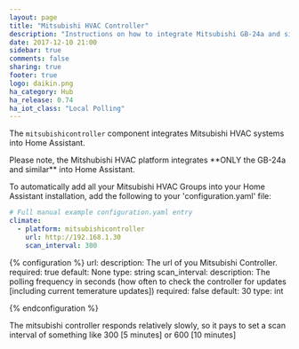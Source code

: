 ```yaml
---
layout: page
title: "Mitsubishi HVAC Controller"
description: "Instructions on how to integrate Mitsubishi GB-24a and similar with Home Assistant."
date: 2017-12-10 21:00
sidebar: true
comments: false
sharing: true
footer: true
logo: daikin.png
ha_category: Hub
ha_release: 0.74
ha_iot_class: "Local Polling"
---
```



The `mitsubishicontroller` component integrates Mitsubishi HVAC systems into Home Assistant.

<p class='note warning'>
Please note, the Mitshubishi HVAC platform integrates **ONLY the GB-24a and similar** into Home Assistant.
</p>

To automatically add all your Mitsubishi HVAC Groups into your Home Assistant installation, add the following to your 'configuration.yaml' file:

```yaml
# Full manual example configuration.yaml entry
climate:
  - platform: mitsubishicontroller
    url: http://192.168.1.30
    scan_interval: 300
```

{% configuration %}
url:
  description: The url of you Mitsubishi Controller.
  required: true
  default: None
  type: string
scan_interval:
  description: The polling frequency in seconds (how often to check the controller for updates [including current temerature updates])
  required: false
  default: 30
  type: int
  
{% endconfiguration %}

<p class='note warning'>
The mitsubishi controller responds relatively slowly, so it pays to set a scan interval of something like 300 [5 minutes] or 600 [10 minutes] 
</p>

